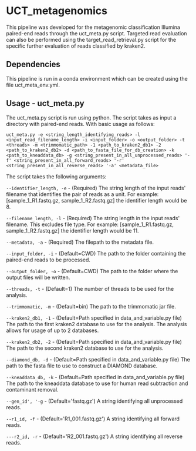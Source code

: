 # UCT_metagenomics

This pipeline was developed for the metagenomic classification Illumina paired-end reads through the uct_meta.py script. 
Targeted read evaluation can also be performed using the target_read_retrieval.py script for the specific further 
evaluation of reads classified by kraken2.

## Dependencies

This pipeline is run in a conda environment which can be created using the file uct_meta_env.yml.

## Usage - uct_meta.py

The uct_meta.py script is run using python. The script takes as input a directory with paired-end reads. With basic 
usage as follows:

```uct_meta.py -e <string_length_identifying_reads> -l <input_read_filename_length> -i <input_folder> -o <output_folder> -t <threads> -m <trimmomatic_path> -1 <path_to_kraken2_db1> -2 <path_to_kraken2_db2> -d <path_to_fasta_file_for_db_creation> -k <path_to_kneaddata_db> -g <string_present_in_all_unprocessed_reads> '-f' <string_present_in_all_forward_reads> '-r' <string_present_in_all_reverse_reads> '-a' <metadata_file>```

The script takes the following arguments:

```--identifier_length, -e``` - (Required) The string length of the input reads' filename that identifies the pair of reads as a unit. For example: [sample_1_R1.fastq.gz, sample_1_R2.fastq.gz] the identifier length would be 8.

```--filename_length, -l``` - (Required) The string length in the input reads' filename. This excludes file type. For example: [sample_1_R1.fastq.gz, sample_1_R2.fastq.gz] the identifier length would be 11.

```--metadata, -a``` - (Required) The filepath to the metadata file.

```--input_folder, -i``` - (Default=CWD) The path to the folder containing the paired-end reads to be processed.

```--output_folder, -o``` - (Default=CWD) The path to the folder where the output files will be written.

```--threads, -t``` - (Default=1) The number of threads to be used for the analysis.

```--trimmomatic, -m``` - (Default=bin) The path to the trimmomatic jar file.

```--kraken2_db1, -1``` - (Default=Path specified in data_and_variable.py file) The path to the first kraken2 database to use for the analysis. The analysis allows for usage of up to 2 databases.

```--kraken2_db2, -2``` - (Default=Path specified in data_and_variable.py file) The path to the second kraken2 database to use for the analysis.

```--diamond_db, -d``` - (Default=Path specified in data_and_variable.py file) The path to the fasta file to use to construct a DIAMOND database.

```--kneaddata_db, -k``` - (Default=Path specified in data_and_variable.py file) The path to the kneaddata database to use for human read subtraction and contaminant removal.

```--gen_id', '-g``` - (Default='fastq.gz') A string identifying all unprocessed reads.

```--r1_id, -f``` - (Default='R1_001.fastq.gz') A string identifying all forward reads.

```---r2_id, -r``` - (Default='R2_001.fastq.gz') A string identifying all reverse reads.



